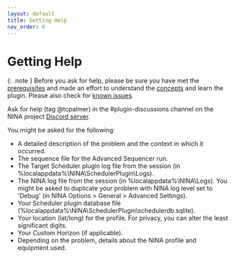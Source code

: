 ```yaml
---
layout: default
title: Getting Help
nav_order: 6
---
```


# Getting Help

{: .note }
Before you ask for help, please be sure you have met the [prerequisites](getting-started.html#prerequisites) and made an effort to understand the [concepts](concepts/index.html) and learn the plugin.  Please also check for [known issues](release.html#known-issues).

Ask for help (tag @tcpalmer) in the #plugin-discussions channel on the NINA project [Discord server](https://discord.com/invite/rWRbVbw).

You might be asked for the following:
* A detailed description of the problem and the context in which it occurred.
* The sequence file for the Advanced Sequencer run.
* The Target Scheduler plugin log file from the session (in %localappdata%\NINA\SchedulerPlugin\Logs\).
* The NINA log file from the session (in %localappdata%\NINA\Logs\).  You might be asked to duplicate your problem with NINA log level set to 'Debug' (in NINA Options > General > Advanced Settings).
* Your Scheduler plugin database file (%localappdata%\NINA\SchedulerPlugin\schedulerdb.sqlite).
* Your location (lat/long) for the profile.  For privacy, you can alter the least significant digits.
* Your Custom Horizon (if applicable).
* Depending on the problem, details about the NINA profile and equipment used.
